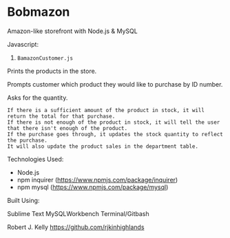 # Bobmazon

 Amazon-like storefront with Node.js &amp; MySQL

 Javascript:

1. `BamazonCustomer.js`

 Prints the products in the store.

 Prompts customer which product they would like to purchase by ID number.

 Asks for the quantity.

    If there is a sufficient amount of the product in stock, it will return the total for that purchase.
    If there is not enough of the product in stock, it will tell the user that there isn't enough of the product.
    If the purchase goes through, it updates the stock quantity to reflect the purchase.
    It will also update the product sales in the department table.

Technologies Used:

- Node.js
- npm inquirer (https://www.npmjs.com/package/inquirer)
- npm mysql (https://www.npmjs.com/package/mysql)

Built Using:

Sublime Text
MySQLWorkbench
Terminal/Gitbash

Robert J. Kelly
https://github.com/rjkinhighlands
